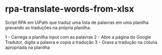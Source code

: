# rpa-translate-words-from-xlsx

Script RPA em UiPath que traduz uma lista de palavras em uma planilha gravando as traduções na própria planilha.

1 - Carrega a planilha input com as palavras
2 - Abre a página do Google Tradutor, digita a palavra e copia a tradução
3 - Grava a tradução na coluna apropriada na planilha
